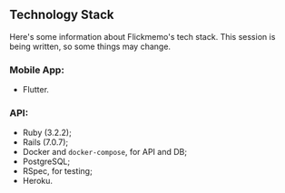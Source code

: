 ## Technology Stack

Here's some information about Flickmemo's tech stack. This session is being written, so some things may change.

### Mobile App:

 - Flutter.

### API:

  - Ruby (3.2.2);
  - Rails (7.0.7);
  - Docker and `docker-compose`, for API and DB;
  - PostgreSQL;
  - RSpec, for testing;
  - Heroku.
